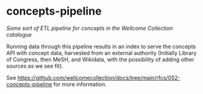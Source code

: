 # concepts-pipeline

_Some sort of ETL pipeline for concepts in the Wellcome Collection catalogue_

Running data through this pipeline results in an index to serve the concepts API with concept data, harvested from an external authority (Initially Library of Congress, then MeSH, and Wikidata, with the possibility of adding other sources as we see fit).

See https://github.com/wellcomecollection/docs/tree/main/rfcs/052-concepts-pipeline for more information.
